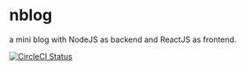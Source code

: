 # nblog
a mini blog with NodeJS as backend and ReactJS as frontend.

[![CircleCI Status](https://circleci.com/gh/qq52184962/BlogWithCICDPractice/tree/post.svg?style=shield&circle-token=fe430a5d4189f5b1c8e8619c912c93b87cd559be)](https://circleci.com/gh/qq52184962/BlogWithCICDPractice)
